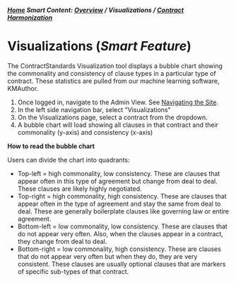 ##### [Home](README.md) **Smart Content:** [Overview](Smart_Content.md) / Visualizations / [Contract Harmonization](Harmonization.md)

# Visualizations (*Smart Feature*)

The ContractStandards Visualization tool displays a bubble chart showing the commonality and consistency of clause types in a particular type of contract. These statistics are pulled from our machine learning software, KMAuthor.

1. Once logged in, navigate to the Admin View. See [Navigating the Site](Published_View_Navigation.md).
2. In the left side navigation bar, select "Visualizations"
3. On the Visualizations page, select a contract from the dropdown.
4. A bubble chart will load showing all clauses in that contract and their commonality (y-axis) and consistency (x-axis)

**How to read the bubble chart**

Users can divide the chart into quadrants:
* Top-left = high commonality, low consistency. These are clauses that appear often in this type of agreement but change from deal to deal. These clauses are likely highly negotiated.
* Top-right = high commonality, high consistency. These are clauses that appear often in the type of agreement and stay the same from deal to deal. These are generally boilerplate clauses like governing law or entire agreement.
* Bottom-left = low commonality, low consistency. These are clauses that do not appear very often. Also, when the clauses appear in a contract, they change from deal to deal.
* Bottom-right = low commonality, high consistency. These are clauses that do not appear very often but when they do, they are very consistent. These clauses are usually optional clauses that are markers of specific sub-types of that contract.
